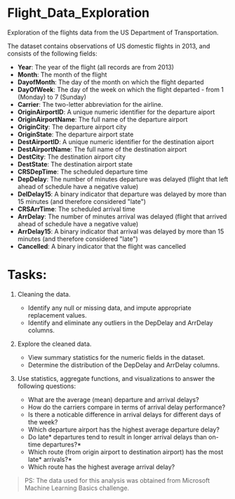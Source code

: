 # Flight_Data_Exploration
Exploration of the flights data from the US Department of Transportation.

The dataset contains observations of US domestic flights in 2013, and consists of the following fields:

- **Year**: The year of the flight (all records are from 2013)
- **Month**: The month of the flight
- **DayofMonth**: The day of the month on which the flight departed
- **DayOfWeek**: The day of the week on which the flight departed - from 1 (Monday) to 7 (Sunday)
- **Carrier**: The two-letter abbreviation for the airline.
- **OriginAirportID**: A unique numeric identifier for the departure aiport
- **OriginAirportName**: The full name of the departure airport
- **OriginCity**: The departure airport city
- **OriginState**: The departure airport state
- **DestAirportID**: A unique numeric identifier for the destination aiport
- **DestAirportName**: The full name of the destination airport
- **DestCity**: The destination airport city
- **DestState**: The destination airport state
- **CRSDepTime**: The scheduled departure time
- **DepDelay**: The number of minutes departure was delayed (flight that left ahead of schedule have a negative value)
- **DelDelay15**: A binary indicator that departure was delayed by more than 15 minutes (and therefore considered "late")
- **CRSArrTime**: The scheduled arrival time
- **ArrDelay**: The number of minutes arrival was delayed (flight that arrived ahead of schedule have a negative value)
- **ArrDelay15**: A binary indicator that arrival was delayed by more than 15 minutes (and therefore considered "late")
- **Cancelled**: A binary indicator that the flight was cancelled

# Tasks:
1. Cleaning the data.
	- Identify any null or missing data, and impute appropriate replacement values.
	- Identify and eliminate any outliers in the DepDelay and ArrDelay columns.

2. Explore the cleaned data.
	- View summary statistics for the numeric fields in the dataset.
	- Determine the distribution of the DepDelay and ArrDelay columns.

3. Use statistics, aggregate functions, and visualizations to answer the following questions:
	- What are the average (mean) departure and arrival delays?
	- How do the carriers compare in terms of arrival delay performance?
	- Is there a noticable difference in arrival delays for different days of the week?
	- Which departure airport has the highest average departure delay?
	- Do late* departures tend to result in longer arrival delays than on-time departures?*
	- Which route (from origin airport to destination airport) has the most late* arrivals?*
	- Which route has the highest average arrival delay?

>PS: The data used for this analysis was obtained from Microsoft Machine Learning Basics challenge.
